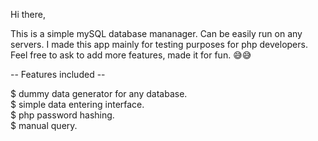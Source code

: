Hi there,

This is a simple mySQL database mananager. Can be easily run on any servers.
I made this app mainly for testing purposes for php developers.
Feel free to ask to add more features, made it for fun. 😅😅

-- Features included --

$ dummy data generator for any database.  
$ simple data entering interface.  
$ php password hashing.  
$ manual query.  
